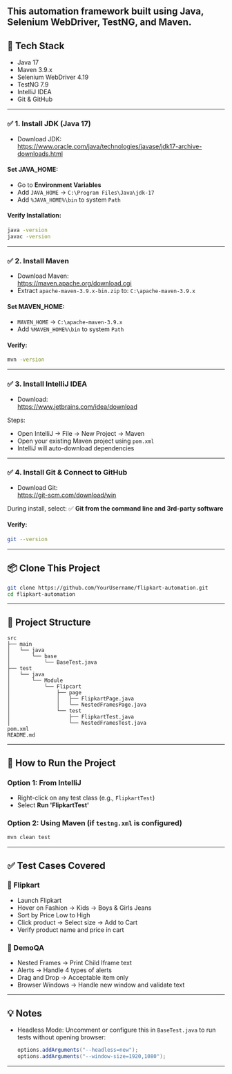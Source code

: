 
This automation framework built using **Java, Selenium WebDriver, TestNG**, and **Maven**. 
---

## 🚀 Tech Stack

- Java 17  
- Maven 3.9.x  
- Selenium WebDriver 4.19  
- TestNG 7.9  
- IntelliJ IDEA  
- Git & GitHub  

---

### ✅ 1. Install JDK (Java 17)

- Download JDK:  
  https://www.oracle.com/java/technologies/javase/jdk17-archive-downloads.html

#### Set JAVA_HOME:
- Go to **Environment Variables**  
- Add `JAVA_HOME` → `C:\Program Files\Java\jdk-17`  
- Add `%JAVA_HOME%\bin` to system `Path`

#### Verify Installation:
```bash
java -version
javac -version
```
---

### ✅ 2. Install Maven

- Download Maven:  
  https://maven.apache.org/download.cgi
- Extract `apache-maven-3.9.x-bin.zip` to: `C:\apache-maven-3.9.x`

#### Set MAVEN_HOME:
- `MAVEN_HOME` → `C:\apache-maven-3.9.x`  
- Add `%MAVEN_HOME%\bin` to system `Path`

#### Verify:
```bash
mvn -version
```

---

### ✅ 3. Install IntelliJ IDEA

- Download:  
  https://www.jetbrains.com/idea/download

Steps:
- Open IntelliJ → File → New Project → Maven
- Open your existing Maven project using `pom.xml`
- IntelliJ will auto-download dependencies

---

### ✅ 4. Install Git & Connect to GitHub

- Download Git:  
  https://git-scm.com/download/win

During install, select:
✅ **Git from the command line and 3rd-party software**

#### Verify:
```bash
git --version
```

---

## 📦 Clone This Project

```bash
git clone https://github.com/YourUsername/flipkart-automation.git
cd flipkart-automation
```

---

## 📁 Project Structure

```
src
├── main
│   └── java
│       └── base
│           └── BaseTest.java
├── test
│   └── java
│       └── Module
│           └── Flipcart
│               ├── page
│               │   ├── FlipkartPage.java
│               │   └── NestedFramesPage.java
│               └── test
│                   ├── FlipkartTest.java
│                   └── NestedFramesTest.java
pom.xml
README.md
```

---

## 🧪 How to Run the Project

### Option 1: From IntelliJ
- Right-click on any test class (e.g., `FlipkartTest`)
- Select **Run 'FlipkartTest'**

### Option 2: Using Maven (if `testng.xml` is configured)
```bash
mvn clean test
```

---

## ✅ Test Cases Covered

### 🔹 Flipkart
- Launch Flipkart
- Hover on Fashion → Kids → Boys & Girls Jeans
- Sort by Price Low to High
- Click product → Select size → Add to Cart
- Verify product name and price in cart

### 🔹 DemoQA
- Nested Frames → Print Child Iframe text
- Alerts → Handle 4 types of alerts
- Drag and Drop → Acceptable item only
- Browser Windows → Handle new window and validate text

---

## 💡 Notes

- Headless Mode:
  Uncomment or configure this in `BaseTest.java` to run tests without opening browser:
  ```java
  options.addArguments("--headless=new");
  options.addArguments("--window-size=1920,1080");
  ```

---

